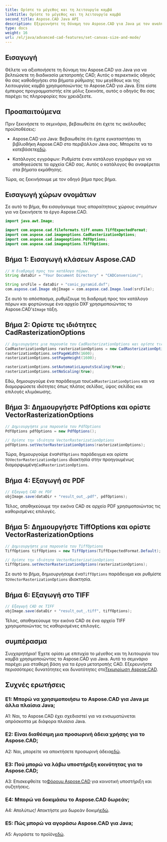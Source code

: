 ```yaml
---
title: Ορίστε το μέγεθος και τη λειτουργία καμβά
linktitle: Ορίστε το μέγεθος και τη λειτουργία καμβά
second_title: Aspose.CAD Java API
description: Εξερευνήστε τη δύναμη του Aspose.CAD για Java με τον αναλυτικό οδηγό μας για τη ρύθμιση του μεγέθους και της λειτουργίας καμβά. Μετατρέψτε εύκολα αρχεία CAD σε μορφές PDF και TIFF.
type: docs
weight: 16
url: /el/java/advanced-cad-features/set-canvas-size-and-mode/
---
```

## Εισαγωγή

Θέλετε να αξιοποιήσετε τη δύναμη του Aspose.CAD για Java για να βελτιώσετε τη διαδικασία μετατροπής CAD; Αυτός ο περιεκτικός οδηγός θα σας καθοδηγήσει στα βήματα ρύθμισης του μεγέθους και της λειτουργίας καμβά χρησιμοποιώντας το Aspose.CAD για Java. Είτε είστε έμπειρος προγραμματιστής είτε μόλις ξεκινάτε, αυτός ο οδηγός θα σας παρέχει τις πληροφορίες που χρειάζεστε.

## Προαπαιτούμενα

Πριν ξεκινήσετε το σεμινάριο, βεβαιωθείτε ότι έχετε τις ακόλουθες προϋποθέσεις:

-  Aspose.CAD για Java: Βεβαιωθείτε ότι έχετε εγκαταστήσει τη βιβλιοθήκη Aspose.CAD στο περιβάλλον Java σας. Μπορείτε να το κατεβάσετε[εδώ](https://releases.aspose.com/cad/java/).

- Κατάλογος εγγράφων: Ρυθμίστε έναν κατάλογο εγγράφων για να αποθηκεύσετε τα αρχεία CAD σας. Αυτός ο κατάλογος θα αναφέρεται στα βήματα εκμάθησης.

Τώρα, ας ξεκινήσουμε με τον οδηγό βήμα προς βήμα.

## Εισαγωγή χώρων ονομάτων

Σε αυτό το βήμα, θα εισαγάγουμε τους απαραίτητους χώρους ονομάτων για να ξεκινήσετε το έργο Aspose.CAD.
```java
import java.awt.Image;

import com.aspose.cad.fileformats.tiff.enums.TiffExpectedFormat;
import com.aspose.cad.imageoptions.CadRasterizationOptions;
import com.aspose.cad.imageoptions.PdfOptions;
import com.aspose.cad.imageoptions.TiffOptions;
```

## Βήμα 1: Εισαγωγή κλάσεων Aspose.CAD

```java
// Η διαδρομή προς τον κατάλογο πόρων.
String dataDir = "Your Document Directory" + "CADConversion/";

String srcFile = dataDir + "conic_pyramid.dxf";
com.aspose.cad.Image objImage = com.aspose.cad.Image.load(srcFile);
```

 Σε αυτό το απόσπασμα, ρυθμίζουμε τη διαδρομή προς τον κατάλογο πόρων και φορτώνουμε ένα αρχείο DXF χρησιμοποιώντας το Aspose.CAD's`Image` τάξη.

## Βήμα 2: Ορίστε τις ιδιότητες CadRasterizationOptions

```java
// Δημιουργήστε μια παρουσία του CadRasterizationOptions και ορίστε τις διάφορες ιδιότητές του
CadRasterizationOptions rasterizationOptions = new CadRasterizationOptions();
rasterizationOptions.setPageWidth(1600);
rasterizationOptions.setPageHeight(1600);

rasterizationOptions.setAutomaticLayoutsScaling(true);
rasterizationOptions.setNoScaling(true);
```

 Εδώ, δημιουργούμε ένα παράδειγμα του`CadRasterizationOptions` και να διαμορφώσετε ιδιότητες όπως πλάτος σελίδας, ύψος σελίδας και επιλογές κλιμάκωσης.

## Βήμα 3: Δημιουργήστε PdfOptions και ορίστε VectorRasterizationOptions

```java
// Δημιουργήστε μια παρουσία του PdfOptions
PdfOptions pdfOptions = new PdfOptions();

// Ορίστε την ιδιότητα VectorRasterizationOptions
pdfOptions.setVectorRasterizationOptions(rasterizationOptions);
```

 Τώρα, δημιουργούμε ένα`PdfOptions` παράδειγμα και ορίστε το`VectorRasterizationOptions` ιδιοκτησία στην προηγουμένως διαμορφωμένη`CadRasterizationOptions`.

## Βήμα 4: Εξαγωγή σε PDF

```java
// Εξαγωγή CAD σε PDF
objImage.save(dataDir + "result_out_.pdf", pdfOptions);
```

Τέλος, αποθηκεύουμε την εικόνα CAD σε αρχείο PDF χρησιμοποιώντας τις καθορισμένες επιλογές.

## Βήμα 5: Δημιουργήστε TiffOptions και ορίστε VectorRasterizationOptions

```java
// Δημιουργήστε μια παρουσία του TiffOptions
TiffOptions tiffOptions = new TiffOptions(TiffExpectedFormat.Default);

// Ορίστε την ιδιότητα VectorRasterizationOptions
tiffOptions.setVectorRasterizationOptions(rasterizationOptions);
```

Σε αυτό το βήμα, δημιουργήσαμε ένα`TiffOptions` παράδειγμα και ρυθμίστε το`VectorRasterizationOptions` ιδιοκτησία.

## Βήμα 6: Εξαγωγή στο TIFF

```java
// Εξαγωγή CAD σε TIFF
objImage.save(dataDir + "result_out_.tiff", tiffOptions);
```

Τέλος, αποθηκεύουμε την εικόνα CAD σε ένα αρχείο TIFF χρησιμοποιώντας τις καθορισμένες επιλογές.

## συμπέρασμα

 Συγχαρητήρια! Έχετε ορίσει με επιτυχία το μέγεθος και τη λειτουργία του καμβά χρησιμοποιώντας το Aspose.CAD για Java. Αυτό το σεμινάριο παρέχει μια σταθερή βάση για τα έργα μετατροπής CAD. Εξερευνήστε περισσότερες δυνατότητες και δυνατότητες στο[Τεκμηρίωση Aspose.CAD](https://reference.aspose.com/cad/java/).

## Συχνές ερωτήσεις

### Ε1: Μπορώ να χρησιμοποιήσω το Aspose.CAD για Java με άλλα πλαίσια Java;

A1: Ναι, το Aspose.CAD έχει σχεδιαστεί για να ενσωματώνεται απρόσκοπτα με διάφορα πλαίσια Java.

### Ε2: Είναι διαθέσιμη μια προσωρινή άδεια χρήσης για το Aspose.CAD;

 A2: Ναι, μπορείτε να αποκτήσετε προσωρινή άδεια[εδώ](https://purchase.aspose.com/temporary-license/).

### Ε3: Πού μπορώ να λάβω υποστήριξη κοινότητας για το Aspose.CAD;

 A3: Επισκεφθείτε το[Φόρουμ Aspose.CAD](https://forum.aspose.com/c/cad/19) για κοινοτική υποστήριξη και συζητήσεις.

### Ε4: Μπορώ να δοκιμάσω το Aspose.CAD δωρεάν;

 Α4: Απολύτως! Αποκτήστε μια δωρεάν δοκιμή[εδώ](https://releases.aspose.com/).

### Ε5: Πώς μπορώ να αγοράσω Aspose.CAD για Java;

 A5: Αγοράστε το προϊόν[εδώ](https://purchase.aspose.com/buy).